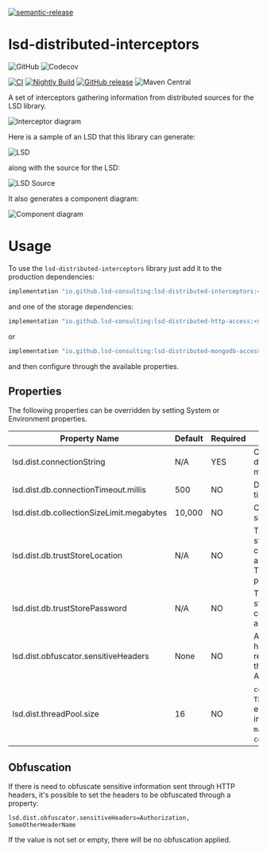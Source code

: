 [![semantic-release](https://img.shields.io/badge/semantic-release-e10079.svg?logo=semantic-release)](https://github.com/semantic-release/semantic-release)

# lsd-distributed-interceptors

![GitHub](https://img.shields.io/github/license/lsd-consulting/lsd-distributed-interceptors)
![Codecov](https://img.shields.io/codecov/c/github/lsd-consulting/lsd-distributed-interceptors)

[![CI](https://github.com/lsd-consulting/lsd-distributed-interceptors/actions/workflows/ci.yml/badge.svg)](https://github.com/lsd-consulting/lsd-distributed-interceptors/actions/workflows/ci.yml)
[![Nightly Build](https://github.com/lsd-consulting/lsd-distributed-interceptors/actions/workflows/nightly.yml/badge.svg)](https://github.com/lsd-consulting/lsd-distributed-interceptors/actions/workflows/nightly.yml)
[![GitHub release](https://img.shields.io/github/release/lsd-consulting/lsd-distributed-interceptors)](https://github.com/lsd-consulting/lsd-distributed-interceptors/releases)
![Maven Central](https://img.shields.io/maven-central/v/io.github.lsd-consulting/lsd-distributed-interceptors)

A set of interceptors gathering information from distributed sources for the LSD library.

![Interceptor diagram](https://github.com/lsd-consulting/lsd-distributed-interceptors/blob/master/image/lsd-distributed-interceptor.png?raw=true)

Here is a sample of an LSD that this library can generate:

![LSD](https://github.com/lsd-consulting/lsd-distributed-interceptors/blob/master/image/lsd-example.png?raw=true)

along with the source for the LSD:

![LSD Source](https://github.com/lsd-consulting/lsd-distributed-interceptors/blob/master/image/lsd-source-example.png?raw=true)

It also generates a component diagram:

![Component diagram](https://github.com/lsd-consulting/lsd-distributed-interceptors/blob/master/image/lsd-component-diagram-example.png?raw=true)

# Usage

To use the `lsd-distributed-interceptors` library just add it to the production dependencies:

```groovy
implementation "io.github.lsd-consulting:lsd-distributed-interceptors:<version>"
```

and one of the storage dependencies:
```groovy
implementation "io.github.lsd-consulting:lsd-distributed-http-access:<version>"
```
or
```groovy
implementation "io.github.lsd-consulting:lsd-distributed-mongodb-access:<version>"
```

and then configure through the available properties.

## Properties

The following properties can be overridden by setting System or Environment properties.

| Property Name        | Default | Required | Description                                                                                                                                    |
| ----------- |---------| ------------ |------------------------------------------------------------------------------------------------------------------------------------------------|
| lsd.dist.connectionString | N/A     | YES | Connection string to the database, eg. mongodb://localhost:27017                                                                               |
| lsd.dist.db.connectionTimeout.millis | 500     | NO | Database connection timeout.                                                                                                                   |
| lsd.dist.db.collectionSizeLimit.megabytes | 10,000  | NO | Capped database collection size in megabytes.                                                                                                  |
| lsd.dist.db.trustStoreLocation | N/A     | NO | The location of the trust store containing the certificate of the signing authority (only required for TLS where the certificate if provided). |
| lsd.dist.db.trustStorePassword | N/A     | NO | The password to the trust store containing the certificate of the signing authority.                                                           |
| lsd.dist.obfuscator.sensitiveHeaders | None    | NO | A comma delimited list of header names that will be removed before storing in the database, eg. Authorization, JWT                             |
| lsd.dist.threadPool.size | 16      | NO | `corePoolSize` of the `ThreadPoolExecutor` for enqueueuing intercepted interactions. `maximumPoolSize` is set as `corePoolSize` * 10           |

## Obfuscation

If there is need to obfuscate sensitive information sent through HTTP headers, it's possible to set the headers to be
obfuscated through a property:

```properties
lsd.dist.obfuscator.sensitiveHeaders=Authorization, SomeOtherHeaderName
```

If the value is not set or empty, there will be no obfuscation applied.
